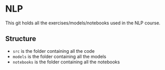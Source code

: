 # NLP

This git holds all the exercises/models/notebooks used in the NLP course.

## Structure
- `src` is the folder containing all the code
- `models` is the folder containing all the models
- `notebooks` is the folder containing all the notebooks